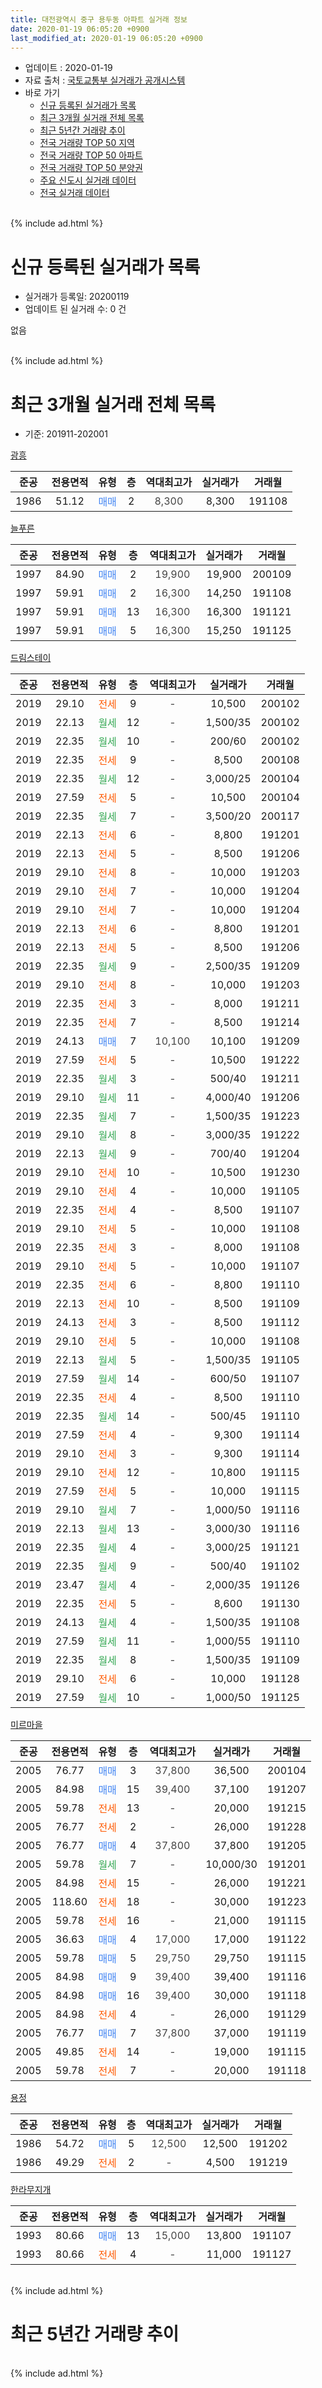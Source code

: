 ```yaml
---
title: 대전광역시 중구 용두동 아파트 실거래 정보
date: 2020-01-19 06:05:20 +0900
last_modified_at: 2020-01-19 06:05:20 +0900
---
```


* 업데이트 : 2020-01-19
* 자료 출처 : [국토교통부 실거래가 공개시스템](http://rt.molit.go.kr)
* 바로 가기
    * [신규 등록된 실거래가 목록](#신규-등록된-실거래가-목록)
    * [최근 3개월 실거래 전체 목록](#최근-3개월-실거래-전체-목록)
    * [최근 5년간 거래량 추이](#최근-5년간-거래량-추이)
    * [전국 거래량 TOP 50 지역](https://apt-info.github.io/apt-trade-info/최근-3개월-전국에서-가장-거래가-많이-발생한-지역)
    * [전국 거래량 TOP 50 아파트](https://apt-info.github.io/apt-trade-info/최근-3개월-전국에서-가장-거래가-많이-발생한-아파트)
    * [전국 거래량 TOP 50 분양권](https://apt-info.github.io/apt-trade-info/최근-3개월-전국에서-가장-거래가-많이-발생한-분양권)
    * [주요 신도시 실거래 데이터](https://apt-info.github.io/apt-trade-info/주요-신도시)
    * [전국 실거래 데이터](https://apt-info.github.io/apt-trade-info/전국)
<br>
{% include ad.html %}
<br>

# 신규 등록된 실거래가 목록
* 실거래가 등록일: 20200119
* 업데이트 된 실거래 수: 0 건

없음

<br>
{% include ad.html %}
<br>

# 최근 3개월 실거래 전체 목록
* 기준: 201911-202001


[광흥](https://search.naver.com/search.naver?query=%EB%8C%80%EC%A0%84%EA%B4%91%EC%97%AD%EC%8B%9C+%EC%A4%91%EA%B5%AC+%EC%9A%A9%EB%91%90%EB%8F%99+%EA%B4%91%ED%9D%A5)

|준공|전용면적|유형|층|역대최고가|실거래가|거래월|
|:---:|:---:|:---:|:---:|:---:|:---:|:---:|
|1986|51.12|<span style="color:#4285f3">매매</span>|2|<span style="color:#444444">8,300</span>|8,300|191108|

[늘푸른](https://search.naver.com/search.naver?query=%EB%8C%80%EC%A0%84%EA%B4%91%EC%97%AD%EC%8B%9C+%EC%A4%91%EA%B5%AC+%EC%9A%A9%EB%91%90%EB%8F%99+%EB%8A%98%ED%91%B8%EB%A5%B8)

|준공|전용면적|유형|층|역대최고가|실거래가|거래월|
|:---:|:---:|:---:|:---:|:---:|:---:|:---:|
|1997|84.90|<span style="color:#4285f3">매매</span>|2|<span style="color:#444444">19,900</span>|19,900|200109|
|1997|59.91|<span style="color:#4285f3">매매</span>|2|<span style="color:#444444">16,300</span>|14,250|191108|
|1997|59.91|<span style="color:#4285f3">매매</span>|13|<span style="color:#444444">16,300</span>|16,300|191121|
|1997|59.91|<span style="color:#4285f3">매매</span>|5|<span style="color:#444444">16,300</span>|15,250|191125|

[드림스테이](https://search.naver.com/search.naver?query=%EB%8C%80%EC%A0%84%EA%B4%91%EC%97%AD%EC%8B%9C+%EC%A4%91%EA%B5%AC+%EC%9A%A9%EB%91%90%EB%8F%99+%EB%93%9C%EB%A6%BC%EC%8A%A4%ED%85%8C%EC%9D%B4)

|준공|전용면적|유형|층|역대최고가|실거래가|거래월|
|:---:|:---:|:---:|:---:|:---:|:---:|:---:|
|2019|29.10|<span style="color:#ff5a00">전세</span>|9|<span style="color:#444444">-</span>|10,500|200102|
|2019|22.13|<span style="color:#34a853">월세</span>|12|<span style="color:#444444">-</span>|1,500/35|200102|
|2019|22.35|<span style="color:#34a853">월세</span>|10|<span style="color:#444444">-</span>|200/60|200102|
|2019|22.35|<span style="color:#ff5a00">전세</span>|9|<span style="color:#444444">-</span>|8,500|200108|
|2019|22.35|<span style="color:#34a853">월세</span>|12|<span style="color:#444444">-</span>|3,000/25|200104|
|2019|27.59|<span style="color:#ff5a00">전세</span>|5|<span style="color:#444444">-</span>|10,500|200104|
|2019|22.35|<span style="color:#34a853">월세</span>|7|<span style="color:#444444">-</span>|3,500/20|200117|
|2019|22.13|<span style="color:#ff5a00">전세</span>|6|<span style="color:#444444">-</span>|8,800|191201|
|2019|22.13|<span style="color:#ff5a00">전세</span>|5|<span style="color:#444444">-</span>|8,500|191206|
|2019|29.10|<span style="color:#ff5a00">전세</span>|8|<span style="color:#444444">-</span>|10,000|191203|
|2019|29.10|<span style="color:#ff5a00">전세</span>|7|<span style="color:#444444">-</span>|10,000|191204|
|2019|29.10|<span style="color:#ff5a00">전세</span>|7|<span style="color:#444444">-</span>|10,000|191204|
|2019|22.13|<span style="color:#ff5a00">전세</span>|6|<span style="color:#444444">-</span>|8,800|191201|
|2019|22.13|<span style="color:#ff5a00">전세</span>|5|<span style="color:#444444">-</span>|8,500|191206|
|2019|22.35|<span style="color:#34a853">월세</span>|9|<span style="color:#444444">-</span>|2,500/35|191209|
|2019|29.10|<span style="color:#ff5a00">전세</span>|8|<span style="color:#444444">-</span>|10,000|191203|
|2019|22.35|<span style="color:#ff5a00">전세</span>|3|<span style="color:#444444">-</span>|8,000|191211|
|2019|22.35|<span style="color:#ff5a00">전세</span>|7|<span style="color:#444444">-</span>|8,500|191214|
|2019|24.13|<span style="color:#4285f3">매매</span>|7|<span style="color:#444444">10,100</span>|10,100|191209|
|2019|27.59|<span style="color:#ff5a00">전세</span>|5|<span style="color:#444444">-</span>|10,500|191222|
|2019|22.35|<span style="color:#34a853">월세</span>|3|<span style="color:#444444">-</span>|500/40|191211|
|2019|29.10|<span style="color:#34a853">월세</span>|11|<span style="color:#444444">-</span>|4,000/40|191206|
|2019|22.35|<span style="color:#34a853">월세</span>|7|<span style="color:#444444">-</span>|1,500/35|191223|
|2019|29.10|<span style="color:#34a853">월세</span>|8|<span style="color:#444444">-</span>|3,000/35|191222|
|2019|22.13|<span style="color:#34a853">월세</span>|9|<span style="color:#444444">-</span>|700/40|191204|
|2019|29.10|<span style="color:#ff5a00">전세</span>|10|<span style="color:#444444">-</span>|10,500|191230|
|2019|29.10|<span style="color:#ff5a00">전세</span>|4|<span style="color:#444444">-</span>|10,000|191105|
|2019|22.35|<span style="color:#ff5a00">전세</span>|4|<span style="color:#444444">-</span>|8,500|191107|
|2019|29.10|<span style="color:#ff5a00">전세</span>|5|<span style="color:#444444">-</span>|10,000|191108|
|2019|22.35|<span style="color:#ff5a00">전세</span>|3|<span style="color:#444444">-</span>|8,000|191108|
|2019|29.10|<span style="color:#ff5a00">전세</span>|5|<span style="color:#444444">-</span>|10,000|191107|
|2019|22.35|<span style="color:#ff5a00">전세</span>|6|<span style="color:#444444">-</span>|8,800|191110|
|2019|22.13|<span style="color:#ff5a00">전세</span>|10|<span style="color:#444444">-</span>|8,500|191109|
|2019|24.13|<span style="color:#ff5a00">전세</span>|3|<span style="color:#444444">-</span>|8,500|191112|
|2019|29.10|<span style="color:#ff5a00">전세</span>|5|<span style="color:#444444">-</span>|10,000|191108|
|2019|22.13|<span style="color:#34a853">월세</span>|5|<span style="color:#444444">-</span>|1,500/35|191105|
|2019|27.59|<span style="color:#34a853">월세</span>|14|<span style="color:#444444">-</span>|600/50|191107|
|2019|22.35|<span style="color:#ff5a00">전세</span>|4|<span style="color:#444444">-</span>|8,500|191110|
|2019|22.35|<span style="color:#34a853">월세</span>|14|<span style="color:#444444">-</span>|500/45|191110|
|2019|27.59|<span style="color:#ff5a00">전세</span>|4|<span style="color:#444444">-</span>|9,300|191114|
|2019|29.10|<span style="color:#ff5a00">전세</span>|3|<span style="color:#444444">-</span>|9,300|191114|
|2019|29.10|<span style="color:#ff5a00">전세</span>|12|<span style="color:#444444">-</span>|10,800|191115|
|2019|27.59|<span style="color:#ff5a00">전세</span>|5|<span style="color:#444444">-</span>|10,000|191115|
|2019|29.10|<span style="color:#34a853">월세</span>|7|<span style="color:#444444">-</span>|1,000/50|191116|
|2019|22.13|<span style="color:#34a853">월세</span>|13|<span style="color:#444444">-</span>|3,000/30|191116|
|2019|22.35|<span style="color:#34a853">월세</span>|4|<span style="color:#444444">-</span>|3,000/25|191121|
|2019|22.35|<span style="color:#34a853">월세</span>|9|<span style="color:#444444">-</span>|500/40|191102|
|2019|23.47|<span style="color:#34a853">월세</span>|4|<span style="color:#444444">-</span>|2,000/35|191126|
|2019|22.35|<span style="color:#ff5a00">전세</span>|5|<span style="color:#444444">-</span>|8,600|191130|
|2019|24.13|<span style="color:#34a853">월세</span>|4|<span style="color:#444444">-</span>|1,500/35|191108|
|2019|27.59|<span style="color:#34a853">월세</span>|11|<span style="color:#444444">-</span>|1,000/55|191110|
|2019|22.35|<span style="color:#34a853">월세</span>|8|<span style="color:#444444">-</span>|1,500/35|191109|
|2019|29.10|<span style="color:#ff5a00">전세</span>|6|<span style="color:#444444">-</span>|10,000|191128|
|2019|27.59|<span style="color:#34a853">월세</span>|10|<span style="color:#444444">-</span>|1,000/50|191125|


<script async src="//pagead2.googlesyndication.com/pagead/js/adsbygoogle.js"></script>
<!-- 기본 -->
<ins class="adsbygoogle"
     style="display:block"
     data-ad-client="ca-pub-1142216861245946"
     data-ad-slot="4805727019"
     data-ad-format="auto"
     data-full-width-responsive="true"></ins>
<script>
(adsbygoogle = window.adsbygoogle || []).push({});
</script>


[미르마을](https://search.naver.com/search.naver?query=%EB%8C%80%EC%A0%84%EA%B4%91%EC%97%AD%EC%8B%9C+%EC%A4%91%EA%B5%AC+%EC%9A%A9%EB%91%90%EB%8F%99+%EB%AF%B8%EB%A5%B4%EB%A7%88%EC%9D%84)

|준공|전용면적|유형|층|역대최고가|실거래가|거래월|
|:---:|:---:|:---:|:---:|:---:|:---:|:---:|
|2005|76.77|<span style="color:#4285f3">매매</span>|3|<span style="color:#444444">37,800</span>|36,500|200104|
|2005|84.98|<span style="color:#4285f3">매매</span>|15|<span style="color:#444444">39,400</span>|37,100|191207|
|2005|59.78|<span style="color:#ff5a00">전세</span>|13|<span style="color:#444444">-</span>|20,000|191215|
|2005|76.77|<span style="color:#ff5a00">전세</span>|2|<span style="color:#444444">-</span>|26,000|191228|
|2005|76.77|<span style="color:#4285f3">매매</span>|4|<span style="color:#444444">37,800</span>|37,800|191205|
|2005|59.78|<span style="color:#34a853">월세</span>|7|<span style="color:#444444">-</span>|10,000/30|191201|
|2005|84.98|<span style="color:#ff5a00">전세</span>|15|<span style="color:#444444">-</span>|26,000|191221|
|2005|118.60|<span style="color:#ff5a00">전세</span>|18|<span style="color:#444444">-</span>|30,000|191223|
|2005|59.78|<span style="color:#ff5a00">전세</span>|16|<span style="color:#444444">-</span>|21,000|191115|
|2005|36.63|<span style="color:#4285f3">매매</span>|4|<span style="color:#444444">17,000</span>|17,000|191122|
|2005|59.78|<span style="color:#4285f3">매매</span>|5|<span style="color:#444444">29,750</span>|29,750|191115|
|2005|84.98|<span style="color:#4285f3">매매</span>|9|<span style="color:#444444">39,400</span>|39,400|191116|
|2005|84.98|<span style="color:#4285f3">매매</span>|16|<span style="color:#444444">39,400</span>|30,000|191118|
|2005|84.98|<span style="color:#ff5a00">전세</span>|4|<span style="color:#444444">-</span>|26,000|191129|
|2005|76.77|<span style="color:#4285f3">매매</span>|7|<span style="color:#444444">37,800</span>|37,000|191119|
|2005|49.85|<span style="color:#ff5a00">전세</span>|14|<span style="color:#444444">-</span>|19,000|191115|
|2005|59.78|<span style="color:#ff5a00">전세</span>|7|<span style="color:#444444">-</span>|20,000|191118|

[용정](https://search.naver.com/search.naver?query=%EB%8C%80%EC%A0%84%EA%B4%91%EC%97%AD%EC%8B%9C+%EC%A4%91%EA%B5%AC+%EC%9A%A9%EB%91%90%EB%8F%99+%EC%9A%A9%EC%A0%95)

|준공|전용면적|유형|층|역대최고가|실거래가|거래월|
|:---:|:---:|:---:|:---:|:---:|:---:|:---:|
|1986|54.72|<span style="color:#4285f3">매매</span>|5|<span style="color:#444444">12,500</span>|12,500|191202|
|1986|49.29|<span style="color:#ff5a00">전세</span>|2|<span style="color:#444444">-</span>|4,500|191219|

[한라무지개](https://search.naver.com/search.naver?query=%EB%8C%80%EC%A0%84%EA%B4%91%EC%97%AD%EC%8B%9C+%EC%A4%91%EA%B5%AC+%EC%9A%A9%EB%91%90%EB%8F%99+%ED%95%9C%EB%9D%BC%EB%AC%B4%EC%A7%80%EA%B0%9C)

|준공|전용면적|유형|층|역대최고가|실거래가|거래월|
|:---:|:---:|:---:|:---:|:---:|:---:|:---:|
|1993|80.66|<span style="color:#4285f3">매매</span>|13|<span style="color:#444444">15,000</span>|13,800|191107|
|1993|80.66|<span style="color:#ff5a00">전세</span>|4|<span style="color:#444444">-</span>|11,000|191127|


<br>
{% include ad.html %}
<br>

# 최근 5년간 거래량 추이


<div style="width:100%;">
    <canvas id="deal_progress" height="200"></canvas>
</div>

<script>
new Chart(document.getElementById("deal_progress"), {
    type: 'line',
    data: {
        labels: ['201501','201502','201503','201504','201505','201506','201507','201508','201509','201510','201511','201512','201601','201602','201603','201604','201605','201606','201607','201608','201609','201610','201611','201612','201701','201702','201703','201704','201705','201706','201707','201708','201709','201710','201711','201712','201801','201802','201803','201804','201805','201806','201807','201808','201809','201810','201811','201812','201901','201902','201903','201904','201905','201906','201907','201908','201909','201910','201911','201912','202001'],
        datasets: [{
            label: '매매',
            pointRadius: 1,
            data: [10, 15, 14, 7, 20, 9, 8, 6, 5, 7, 11, 9, 12, 6, 8, 9, 11, 5, 7, 10, 9, 10, 9, 9, 16, 15, 7, 7, 11, 7, 8, 7, 6, 6, 14, 7, 9, 10, 13, 8, 8, 10, 8, 3, 13, 19, 13, 7, 10, 14, 9, 12, 10, 12, 11, 11, 10, 12, 10, 4, 2],
            borderColor: "rgba(255, 201, 14, 1)",
            backgroundColor: "rgba(255, 201, 14, 0.5)",
            fill: false,
            lineTension: 0
        },{
            label: '전월세',
            pointRadius: 1,
            data: [16, 14, 9, 4, 5, 7, 5, 4, 8, 5, 11, 8, 10, 10, 10, 7, 6, 5, 3, 6, 10, 11, 4, 9, 10, 9, 12, 8, 6, 6, 5, 6, 10, 7, 7, 9, 9, 8, 11, 8, 14, 8, 6, 5, 4, 10, 9, 8, 5, 15, 10, 5, 6, 5, 7, 12, 13, 26, 33, 24, 7],
            borderColor: "rgba(0, 141, 185, 1)",
            backgroundColor: "rgba(0, 141, 185, 0.5)",
            fill: false,
            lineTension: 0
        }
        ]
    },
    options: {
        responsive: true,
        title: {
            display: false
        },
        tooltips: {
            mode: 'index',
            intersect: false
        },
        hover: {
            mode: 'nearest',
            intersect: true
        },
        scales: {
            xAxes: [{
                display: true,
                scaleLabel: {
                    display: true,
                    labelString: '년/월'
                }
            }],
            yAxes: [{
                display: true,
                ticks: {
                    suggestedMin: 0,
                },
                scaleLabel: {
                    display: true,
                    labelString: '실거래 수'
                }
            }]
        }
    }
});

</script>


<br>
{% include ad.html %}
<br>

